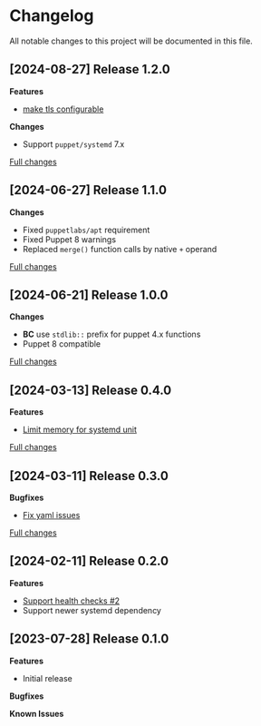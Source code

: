 # Changelog

All notable changes to this project will be documented in this file.

## [2024-08-27] Release 1.2.0

**Features**
 - [make tls configurable](https://github.com/deric/puppet-fluentbit/pull/6)

**Changes**
 - Support `puppet/systemd` 7.x

[Full changes](https://github.com/deric/puppet-fluentbit/compare/v1.1.0...v1.2.0)

## [2024-06-27] Release 1.1.0

**Changes**
 - Fixed `puppetlabs/apt` requirement
 - Fixed Puppet 8 warnings
 - Replaced `merge()` function calls by native `+` operand

[Full changes](https://github.com/deric/puppet-fluentbit/compare/v1.0.0...v1.1.0)


## [2024-06-21] Release 1.0.0

**Changes**
 - **BC** use `stdlib::` prefix for puppet 4.x functions
 - Puppet 8 compatible

[Full changes](https://github.com/deric/puppet-fluentbit/compare/v0.4.0...v1.0.0)


## [2024-03-13] Release 0.4.0

**Features**
 - [Limit memory for systemd unit](https://github.com/deric/puppet-fluentbit/pull/5)


[Full changes](https://github.com/deric/puppet-fluentbit/compare/v0.3.0...v0.4.0)


## [2024-03-11] Release 0.3.0

**Bugfixes**
 - [Fix yaml issues](https://github.com/deric/puppet-fluentbit/pull/4)


[Full changes](https://github.com/deric/puppet-fluentbit/compare/v0.2.0...v0.3.0)


## [2024-02-11] Release 0.2.0

**Features**

 - [Support health checks #2](https://github.com/deric/puppet-fluentbit/pull/2)
 - Support newer systemd dependency


## [2023-07-28] Release 0.1.0

**Features**

 - Initial release

**Bugfixes**

**Known Issues**
